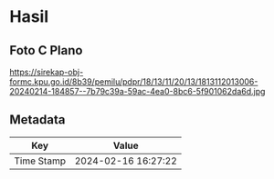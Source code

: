 # Hasil

## Foto C Plano

https://sirekap-obj-formc.kpu.go.id/8b39/pemilu/pdpr/18/13/11/20/13/1813112013006-20240214-184857--7b79c39a-59ac-4ea0-8bc6-5f901062da6d.jpg


## Metadata

| Key        | Value               |
| ---------- | ------------------- |
| Time Stamp | 2024-02-16 16:27:22 |



